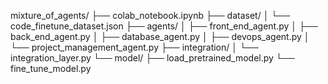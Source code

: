 mixture_of_agents/
├── colab_notebook.ipynb
├── dataset/
│   └── code_finetune_dataset.json
├── agents/
│   ├── front_end_agent.py
│   ├── back_end_agent.py
│   ├── database_agent.py
│   ├── devops_agent.py
│   └── project_management_agent.py
├── integration/
│   └── integration_layer.py
└── model/
    ├── load_pretrained_model.py
    └── fine_tune_model.py
